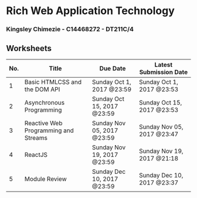 # Rich Web Application Technology
### Kingsley Chimezie - C14468272 - DT211C/4

## Worksheets
| No. 	| Title                                	| Due Date                   	| Latest Submission Date     	|
|-----	|--------------------------------------	|----------------------------	|----------------------------	|
| 1   	| Basic HTMLCSS and the DOM API        	| Sunday Oct 1, 2017 @23:59  	| Sunday Oct 1, 2017 @23:53  	|
| 2   	| Asynchronous Programming             	| Sunday Oct 15, 2017 @23:59 	| Sunday Oct 15, 2017 @23:53 	|
| 3   	| Reactive Web Programming and Streams 	| Sunday Nov 05, 2017 @23:59 	| Sunday Nov 05, 2017 @23:47 	|
| 4   	| ReactJS                              	| Sunday Nov 19, 2017 @23:59 	| Sunday Nov 19, 2017 @21:18   	|
| 5   	| Module Review                     	| Sunday Dec 10, 2017 @23:59   	| Sunday Dec 10, 2017 @23:37	|
